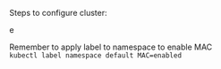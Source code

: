 Steps to configure cluster:




e

Remember to apply label to namespace to enable MAC  
```kubectl label namespace default MAC=enabled```
